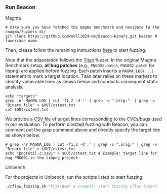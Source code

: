 ### Run Beacon
Magma
``` shell
# make sure you have fetched the magma benchmark and navigate to the /magma/fuzzers dir
git clone https://github.com/null1024-ws/Beacon-binary.git beacon # lowercase name
```
Then, please follow the remaining instructions [here](https://hexhive.epfl.ch/magma/docs/getting-started.html) to start fuzzing. 

Note that the adapatation follows the [Titan](https://github.com/5hadowblad3/Titan) fuzzer. In the original Magma Benchmark setup, **all bug patches** (e.g., `PNG001.patch`, `PNG002.patch` for libpng) are applied before fuzzing. Each patch inserts a `MAGMA_LOG(...)` statement to mark a target location. Titan later relies on these markers to identify vulnerable lines as shown below and conducts consequent static analysis. 

```shell
echo "targets"
grep -nr MAGMA_LOG | cut -f1,2 -d':' | grep -v ".orig:"  | grep -v "Binary file" > $OUT/cstest.txt
cat $OUT/cstest.txt
```
We provide a [CSV file](https://github.com/null1024-ws/fuzzing_benchmark/blob/main/baseline/scripts/target_line.csv) of target lines corresponding to the CVEs/bugs used in our evaluation. To perform directed fuzzing with Beacon, you can comment out the grep command above and directly specify the target line as shown below:
```shell
# grep -nr MAGMA_LOG | cut -f1,2 -d':' | grep -v ".orig:" | grep -v "Binary file" > $OUT/cstest.txt
echo "pngrutil.c:3181" > $OUT/cstest.txt # Example: target line for bug PNG001 in the libpng project
```
Unibench

For the projects in Unibench, run the scripts listed to start fuzzing:
```bash
./cflow_fuzzing.sh "file:num" # Example: start fuzzing cflow binary
```
